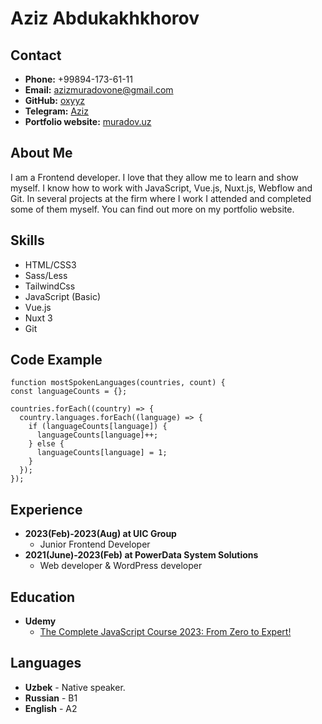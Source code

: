 # Aziz Abdukakhkhorov

## Contact

- **Phone:** +99894-173-61-11
- **Email:** [azizmuradovone@gmail.com](mailto:azizmuradovone@gmail.com)
- **GitHub:** [oxyyz](https://github.com/oxyyz)
- **Telegram:** [Aziz](https://t.me/azizmuradovich)
- **Portfolio website:** [muradov.uz](https://muradov.uz)

## About Me

I am a Frontend developer. I love that they allow me to learn and show myself.
I know how to work with JavaScript, Vue.js, Nuxt.js, Webflow and Git. 
In several projects at the firm where I work I attended and completed some of them myself. 
You can find out more on my portfolio website.

## Skills

- HTML/CSS3
- Sass/Less
- TailwindCss
- JavaScript (Basic)
- Vue.js
- Nuxt 3
- Git

## Code Example

    function mostSpokenLanguages(countries, count) {
    const languageCounts = {};

    countries.forEach((country) => {
      country.languages.forEach((language) => {
        if (languageCounts[language]) {
          languageCounts[language]++;
        } else {
          languageCounts[language] = 1;
        }
      });
    });

## Experience

- **2023(Feb)-2023(Aug) at UIC Group**
    - Junior Frontend Developer
- **2021(June)-2023(Feb) at PowerData System Solutions**
    - Web developer & WordPress developer

## Education

- **Udemy**
    - [The Complete JavaScript Course 2023: From Zero to Expert!](https://www.udemy.com/course/the-complete-javascript-course/)

## Languages

- **Uzbek** - Native speaker.
- **Russian** - B1
- **English** - A2
